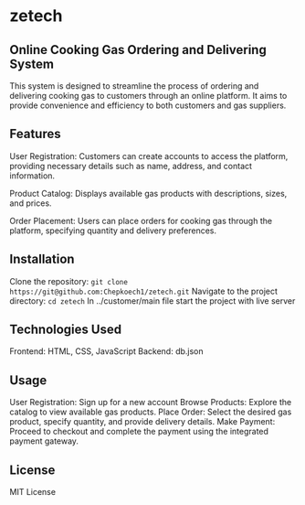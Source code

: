 # zetech
## Online Cooking Gas Ordering and Delivering System
This system is designed to streamline the process of ordering and delivering cooking gas to customers through an online platform. It aims to provide convenience and efficiency to both customers and gas suppliers.

## Features
User Registration: Customers can create accounts to access the platform, providing necessary details such as name, address, and contact information.

Product Catalog: Displays available gas products with descriptions, sizes, and prices.

Order Placement: Users can place orders for cooking gas through the platform, specifying quantity and delivery preferences.
## Installation
Clone the repository: `git clone https://git@github.com:Chepkoech1/zetech.git`
Navigate to the project directory: `cd zetech`
In ../customer/main file start the project with live server

## Technologies Used
Frontend: HTML, CSS, JavaScript
Backend: db.json

## Usage
User Registration: Sign up for a new account 
Browse Products: Explore the catalog to view available gas products.
Place Order: Select the desired gas product, specify quantity, and provide delivery details.
Make Payment: Proceed to checkout and complete the payment using the integrated payment gateway.

## License
MIT License 